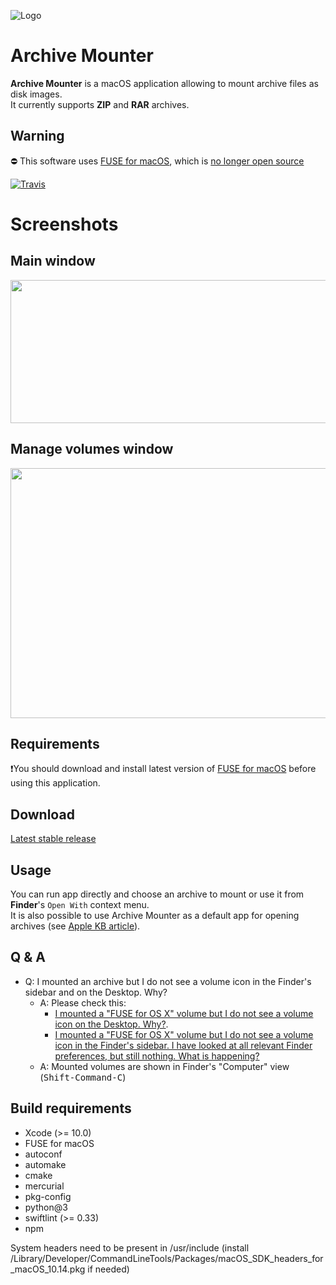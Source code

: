 ![Logo](https://github.com/ivoronin/ArchiveMounter/raw/master/ArchiveMounter/Assets.xcassets/AppIcon.appiconset/appicon-128.png)

# Archive Mounter
**Archive Mounter** is a macOS application allowing to mount archive files as disk images.\
It currently supports **ZIP** and **RAR** archives.

## Warning
⛔️ This software uses [FUSE for macOS](https://osxfuse.github.io/), which is [no longer open source](https://colatkinson.site/macos/fuse/2019/09/29/osxfuse/)

[![Travis](https://travis-ci.org/ivoronin/ArchiveMounter.svg?branch=master)](https://travis-ci.org/ivoronin/ArchiveMounter)

# Screenshots
## Main window
<img src="https://raw.githubusercontent.com/ivoronin/ArchiveMounter/gh-pages/MainWindow.png" width="520" height="229"/>

## Manage volumes window
<img src="https://raw.githubusercontent.com/ivoronin/ArchiveMounter/gh-pages/VolumesWindow.png" width="800" height="400"/>

## Requirements
:exclamation:You should download and install latest version of [FUSE for macOS](https://osxfuse.github.io/) before using this application.

## Download
[Latest stable release](https://github.com/ivoronin/ArchiveMounter/releases/latest/)

## Usage
You can run app directly and choose an archive to mount or use it from **Finder**'s `Open With` context menu.\
It is also possible to use Archive Mounter as a default app for opening archives (see [Apple KB article](https://support.apple.com/kb/ph25685)).

## Q & A
 - Q: I mounted an archive but I do not see a volume icon in the Finder's sidebar and on the Desktop. Why?
   - A: Please check this:
     - [I mounted a "FUSE for OS X" volume but I do not see a volume icon on the Desktop. Why?](https://github.com/osxfuse/osxfuse/wiki/FAQ#42-i-mounted-a-fuse-for-os-x-volume-but-i-do-not-see-a-volume-icon-on-the-desktop-why).
     - [I mounted a "FUSE for OS X" volume but I do not see a volume icon in the Finder's sidebar. I have looked at all relevant Finder preferences, but still nothing. What is happening?](https://github.com/osxfuse/osxfuse/wiki/FAQ#43-i-mounted-a-fuse-for-os-x-volume-but-i-do-not-see-a-volume-icon-in-the-finders-sidebar-i-have-looked-at-all-relevant-finder-preferences-but-still-nothing-what-is-happening)
   - A: Mounted volumes are shown in Finder's "Computer" view (<kbd>Shift-Command-C</kbd>)

## Build requirements
 - Xcode (>= 10.0)
 - FUSE for macOS
 - autoconf
 - automake
 - cmake
 - mercurial
 - pkg-config
 - python@3
 - swiftlint (>= 0.33)
 - npm

System headers need to be present in /usr/include (install /Library/Developer/CommandLineTools/Packages/macOS_SDK_headers_for_macOS_10.14.pkg if needed)
